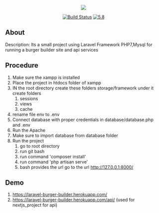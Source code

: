 <p align="center"><img src="https://laravel.com/assets/img/components/logo-laravel.svg"></p>

<p align="center">
<a href="https://travis-ci.org/laravel/framework"><img src="https://travis-ci.org/laravel/framework.svg" alt="Build Status"></a>
<a href="https://packagist.org/packages/laravel/framework"><img src="https://poser.pugx.org/laravel/framework/v/stable.svg" alt="5.8"></a>
</p>

## About

Description: Its a small project using Laravel Framework PHP7,Mysql for running a burger builder site and api services

## Procedure

1. Make sure the xampp is installed
2. Place the project in htdocs folder of xampp
3. IN the root directory create these folders storage/framework under it create folders
     1. sessions
     2. views
     3. cache
4. rename file env to .env
5. Connect database with proper credentials in database/database.php and .env
3. Run the Apache
4. Make sure to import database from database folder
6. Run the project
     1. go to root directory
     2. run git bash
     3. run command 'composer install'
     4. run command 'php artisan serve'
     5. bash provides the url go to the url http://127.0.0.1:8000/
    
## Demo

1. https://laravel-burger-builder.herokuapp.com/
2. https://laravel-burger-builder.herokuapp.com/api/ (used for nextjs_project for api)
